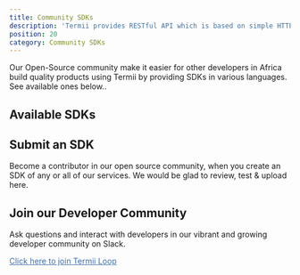 ```yaml
---
title: Community SDKs
description: 'Termii provides RESTful API which is based on simple HTTP POST/GET requests. Our API lets you create, send, and verify messages, as well as, track your delivery statistics.'
position: 20
category: Community SDKs
---
```


Our Open-Source community make it easier for other developers in Africa build
quality products using Termii by providing SDKs in various languages.<br>
See available ones below..

## Available SDKs

<sdk-card></sdk-card>

## Submit an SDK

Become a contributor in our open source community, when you create an SDK of any
or all of our services. We would be glad to review, test & upload here.

<submit-button></submit-button>

## Join our Developer Community

Ask questions and interact with developers in our vibrant and growing<br>
developer community on Slack.

<a  href="https://join.slack.com/t/termii-loop/shared_invite/zt-imbqlf68-w4lsPkOzibBXSQohu8_8dQ" style="text-decoration: underline; color: #406DAD; cursor:pointer" target="_blank">Click here to join Termii Loop</a>
